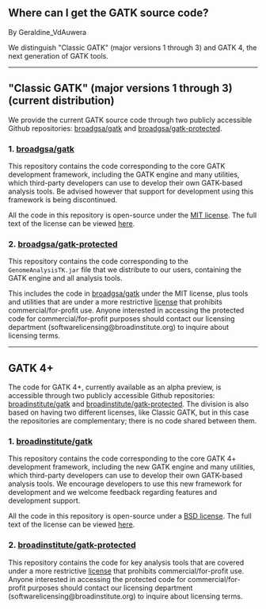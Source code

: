 ## Where can I get the GATK source code?

By Geraldine_VdAuwera

<p>We distinguish "Classic GATK" (major versions 1 through 3) and GATK 4, the next generation of GATK tools.</p>

<hr></hr><h2>"Classic GATK" (major versions 1 through 3) (current distribution)</h2>

<p>We provide the current GATK source code through two publicly accessible Github repositories: <a rel="nofollow" href="https://github.com/broadgsa/gatk">broadgsa/gatk</a> and <a rel="nofollow" href="https://github.com/broadgsa/gatk-protected">broadgsa/gatk-protected</a>.</p>

<h3>1. <a rel="nofollow" href="https://github.com/broadgsa/gatk">broadgsa/gatk</a></h3>

<p>This repository contains the code corresponding to the core GATK development framework, including the GATK engine and many utilities, which third-party developers can use to develop their own GATK-based analysis tools. Be advised however that support for development using this framework is being discontinued.</p>

<p>All the code in this repository is open-source under the <a rel="nofollow" href="https://tldrlegal.com/license/mit-license">MIT license</a>. The full text of the license can be viewed <a rel="nofollow" href="https://github.com/broadinstitute/gsa-unstable/blob/master/licensing/public_license.txt">here</a>.</p>

<h3>2. <a rel="nofollow" href="https://github.com/broadgsa/gatk-protected">broadgsa/gatk-protected</a></h3>

<p>This repository contains the code corresponding to the <code class="code codeInline" spellcheck="false">GenomeAnalysisTK.jar</code> file that we distribute to our users, containing the GATK engine and all analysis tools.</p>

<p>This includes the code in <a rel="nofollow" href="https://github.com/broadgsa/gatk">broadgsa/gatk</a> under the MIT license, plus tools and utilities that are under a more restrictive <a rel="nofollow" href="http://www.broadinstitute.org/gatk/gatklicense.htm">license</a> that prohibits commercial/for-profit use. Anyone interested in accessing the protected code for commercial/for-profit purposes should contact our licensing department (softwarelicensing@broadinstitute.org) to inquire about licensing terms.</p>

<hr></hr><h2>GATK 4+</h2>

<p>The code for GATK 4+, currently available as an alpha preview, is accessible through two publicly accessible Github repositories: <a rel="nofollow" href="https://github.com/broadinstitute/gatk">broadinstitute/gatk</a> and <a rel="nofollow" href="https://github.com/broadinstitute/gatk-protected">broadinstitute/gatk-protected</a>. The division is also based on having two different licenses, like Classic GATK, but in this case the repositories are complementary; there is no code shared between them.</p>

<h3>1. <a rel="nofollow" href="https://github.com/broadinstitute/gatk">broadinstitute/gatk</a></h3>

<p>This repository contains the code corresponding to the core GATK 4+ development framework, including the new GATK engine and many utilities, which third-party developers can use to develop their own GATK-based analysis tools. We encourage developers to use this new framework for development and we welcome feedback regarding features and development support.</p>

<p>All the code in this repository is open-source under a <a rel="nofollow" href="https://tldrlegal.com/license/bsd-3-clause-license-(revised)">BSD license</a>. The full text of the license can be viewed <a rel="nofollow" href="https://github.com/broadinstitute/gatk/blob/master/LICENSE.TXT">here</a>.</p>

<h3>2. <a rel="nofollow" href="https://github.com/broadinstitute/gatk-protected">broadinstitute/gatk-protected</a></h3>

<p>This repository contains the code for key analysis tools that are covered under a more restrictive <a rel="nofollow" href="https://github.com/broadinstitute/gatk-protected/blob/master/LICENSE.txt">license</a> that prohibits commercial/for-profit use. Anyone interested in accessing the protected code for commercial/for-profit purposes should contact our licensing department (softwarelicensing@broadinstitute.org) to inquire about licensing terms.</p>
